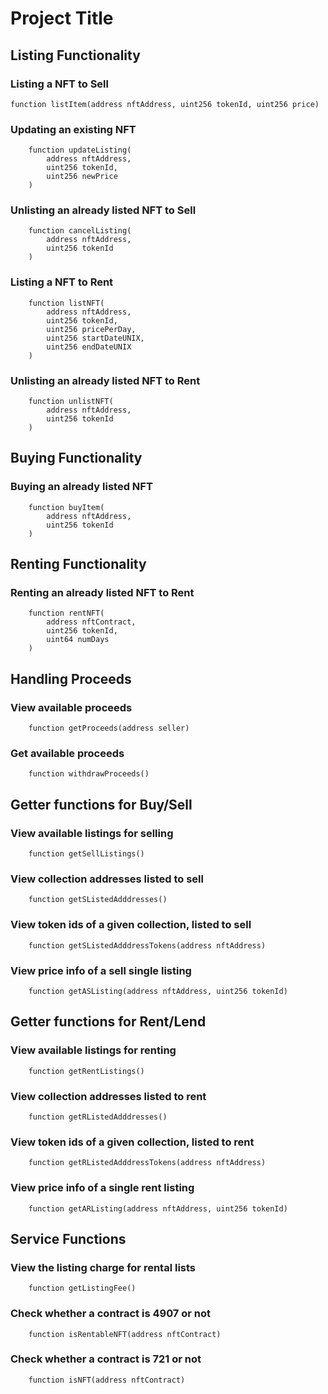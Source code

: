 # Project Title


## Listing Functionality

### Listing a NFT to Sell

```
function listItem(address nftAddress, uint256 tokenId, uint256 price)
```

### Updating an existing NFT

```
    function updateListing(
        address nftAddress,
        uint256 tokenId,
        uint256 newPrice
    )
```

### Unlisting an already listed NFT to Sell

```
    function cancelListing(       
        address nftAddress, 
        uint256 tokenId
    )
```

### Listing a NFT to Rent

```
    function listNFT(
        address nftAddress,
        uint256 tokenId,
        uint256 pricePerDay,
        uint256 startDateUNIX,
        uint256 endDateUNIX
    )
```

### Unlisting an already listed NFT to Rent

```
    function unlistNFT(                        
        address nftAddress, 
        uint256 tokenId
    )
```

## Buying Functionality

### Buying an already listed NFT

```
    function buyItem(         
        address nftAddress, 
        uint256 tokenId
    )
```

## Renting Functionality

### Renting an already listed NFT to Rent

```
    function rentNFT(
        address nftContract,
        uint256 tokenId,
        uint64 numDays
    )
```

## Handling Proceeds

### View available proceeds

```
    function getProceeds(address seller)
```

### Get available proceeds

```
    function withdrawProceeds()
```

## Getter functions for Buy/Sell

### View available listings for selling

```
    function getSellListings()
```

### View collection addresses listed to sell

```
    function getSListedAdddresses()
```

### View token ids of a given collection, listed to sell

```
    function getSListedAdddressTokens(address nftAddress)
```

### View price info of a sell single listing

```
    function getASListing(address nftAddress, uint256 tokenId)
```


## Getter functions for Rent/Lend

### View available listings for renting

```
    function getRentListings()
```

### View collection addresses listed to rent

```
    function getRListedAdddresses()
```

### View token ids of a given collection, listed to rent

```
    function getRListedAdddressTokens(address nftAddress)
```

### View price info of a single rent listing

```
    function getARListing(address nftAddress, uint256 tokenId)
```

## Service Functions

### View the listing charge for rental lists

```
    function getListingFee()
```

### Check whether a contract is 4907 or not

```
    function isRentableNFT(address nftContract)
```

### Check whether a contract is 721 or not

```
    function isNFT(address nftContract)
```





































